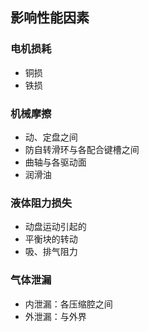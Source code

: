 ## 影响性能因素
### 电机损耗
- 铜损
- 铁损

### 机械摩擦
- 动、定盘之间
- 防自转滑环与各配合键槽之间
- 曲轴与各驱动面
- 润滑油

### 液体阻力损失
- 动盘运动引起的
- 平衡块的转动
- 吸、排气阻力

### 气体泄漏
- 内泄漏：各压缩腔之间
- 外泄漏：与外界